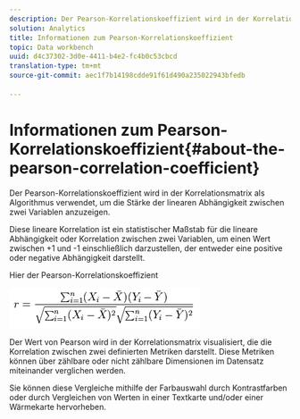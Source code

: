```yaml
---
description: Der Pearson-Korrelationskoeffizient wird in der Korrelationsmatrix als Algorithmus verwendet, um die Stärke der linearen Abhängigkeit zwischen zwei Variablen anzuzeigen.
solution: Analytics
title: Informationen zum Pearson-Korrelationskoeffizient
topic: Data workbench
uuid: d4c37302-3d0e-4411-b4e2-fc4b0c53cbcd
translation-type: tm+mt
source-git-commit: aec1f7b14198cdde91f61d490a235022943bfedb

---
```



# Informationen zum Pearson-Korrelationskoeffizient{#about-the-pearson-correlation-coefficient}

Der Pearson-Korrelationskoeffizient wird in der Korrelationsmatrix als Algorithmus verwendet, um die Stärke der linearen Abhängigkeit zwischen zwei Variablen anzuzeigen.

Diese lineare Korrelation ist ein statistischer Maßstab für die lineare Abhängigkeit oder Korrelation zwischen zwei Variablen, um einen Wert zwischen +1 und -1 einschließlich darzustellen, der entweder eine positive oder negative Abhängigkeit darstellt.

Hier der Pearson-Korrelationskoeffizient

![](assets/correlation_matrix_pearson_equation.png)

Der Wert von Pearson wird in der Korrelationsmatrix visualisiert, die die Korrelation zwischen zwei definierten Metriken darstellt. Diese Metriken können über zählbare oder nicht zählbare Dimensionen im Datensatz miteinander verglichen werden.

Sie können diese Vergleiche mithilfe der Farbauswahl durch Kontrastfarben oder durch Vergleichen von Werten in einer Textkarte und/oder einer Wärmekarte hervorheben.
